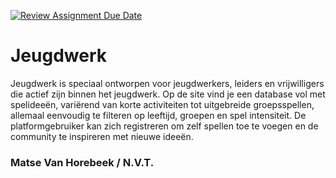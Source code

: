 [![Review Assignment Due Date](https://classroom.github.com/assets/deadline-readme-button-22041afd0340ce965d47ae6ef1cefeee28c7c493a6346c4f15d667ab976d596c.svg)](https://classroom.github.com/a/twPj_hbU)
# Jeugdwerk

Jeugdwerk is speciaal ontworpen voor jeugdwerkers, leiders en vrijwilligers die actief zijn binnen het jeugdwerk. Op de site vind je een database vol met spelideeën, variërend van korte activiteiten tot uitgebreide groepsspellen, allemaal eenvoudig te filteren op leeftijd, groepen en spel intensiteit. De platformgebruiker kan zich registreren om zelf spellen toe te voegen en de community te inspireren met nieuwe ideeën.

### Matse Van Horebeek / N.V.T.
